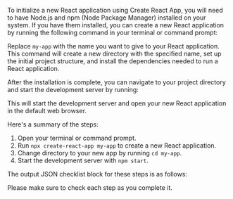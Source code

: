 To initialize a new React application using Create React App, you will need to have Node.js and npm (Node Package Manager) installed on your system. If you have them installed, you can create a new React application by running the following command in your terminal or command prompt:


Replace `my-app` with the name you want to give to your React application. This command will create a new directory with the specified name, set up the initial project structure, and install the dependencies needed to run a React application.

After the installation is complete, you can navigate to your project directory and start the development server by running:


This will start the development server and open your new React application in the default web browser.

Here's a summary of the steps:

1. Open your terminal or command prompt.
2. Run `npx create-react-app my-app` to create a new React application.
3. Change directory to your new app by running `cd my-app`.
4. Start the development server with `npm start`.

The output JSON checklist block for these steps is as follows:


Please make sure to check each step as you complete it.